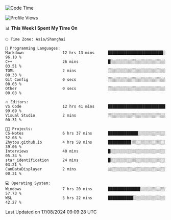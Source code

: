 <!--START_SECTION:waka-->
![Code Time](http://img.shields.io/badge/Code%20Time-1%2C905%20hrs%2040%20mins-blue)

![Profile Views](http://img.shields.io/badge/Profile%20Views-6-blue)

📊 **This Week I Spent My Time On** 

```text
🕑︎ Time Zone: Asia/Shanghai

💬 Programming Languages: 
Markdown                 12 hrs 13 mins      ████████████████████████░   96.10 % 
C++                      26 mins             █░░░░░░░░░░░░░░░░░░░░░░░░   03.51 % 
TOML                     2 mins              ░░░░░░░░░░░░░░░░░░░░░░░░░   00.33 % 
Git Config               0 secs              ░░░░░░░░░░░░░░░░░░░░░░░░░   00.03 % 
Other                    0 secs              ░░░░░░░░░░░░░░░░░░░░░░░░░   00.03 % 

🔥 Editors: 
VS Code                  12 hrs 41 mins      █████████████████████████   99.69 % 
Visual Studio            2 mins              ░░░░░░░░░░░░░░░░░░░░░░░░░   00.31 % 

🐱‍💻 Projects: 
CS-Notes                 6 hrs 37 mins       █████████████░░░░░░░░░░░░   52.08 % 
Zhytou.github.io         4 hrs 58 mins       ██████████░░░░░░░░░░░░░░░   39.06 % 
Interviews               40 mins             █░░░░░░░░░░░░░░░░░░░░░░░░   05.34 % 
star_identification      24 mins             █░░░░░░░░░░░░░░░░░░░░░░░░   03.21 % 
CanDataDisplayer         2 mins              ░░░░░░░░░░░░░░░░░░░░░░░░░   00.31 % 

💻 Operating System: 
Windows                  7 hrs 20 mins       ██████████████░░░░░░░░░░░   57.73 % 
WSL                      5 hrs 22 mins       ███████████░░░░░░░░░░░░░░   42.27 % 
```


 Last Updated on 17/08/2024 09:09:28 UTC
<!--END_SECTION:waka-->